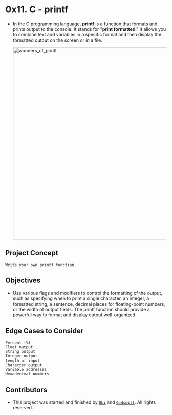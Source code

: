 # 0x11. C - printf

- In the C programming language, **printf** is a function that formats and prints output to the console. It stands for "**print formatted**." It allows you to combine text and variables in a specific format and then display the formatted output on the screen or in a file.


	<img width="599" alt="wonders_of_printf" src="https://github.com/obithelight/printf/assets/91734251/d57637e9-c838-4966-aafa-0ca097cb734c">



## Project Concept
	Write your own printf function.

## Objectives
- Use various flags and modifiers to control the formatting of the output, such as specifying when to print a single character, an integer, a formatted string, a sentence, decimal places for floating-point numbers, or the width of output fields. The printf function should provide a powerful way to format and display output well-organized.

## Edge Cases to Consider
	Percent (%)
	Float output
	String output
	Integer output
 	length of input
	Character output
	Variable addresses
	Hexadecimal numbers

## Contributors
- This project was started and finished by [`Obi`](https://github.com/obithelight) and [`Godswill`](https://github.com/obithelight). All rights reserved.
